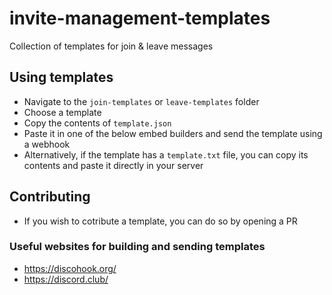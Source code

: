 # invite-management-templates
Collection of templates for join &amp; leave messages

## Using templates
* Navigate to the `join-templates` or `leave-templates` folder
* Choose a template
* Copy the contents of `template.json`
* Paste it in one of the below embed builders and send the template using a webhook
* Alternatively, if the template has a `template.txt` file, you can copy its contents and paste it directly in your server

## Contributing
* If you wish to cotribute a template, you can do so by opening a PR

### Useful websites for building and sending templates
* https://discohook.org/
* https://discord.club/